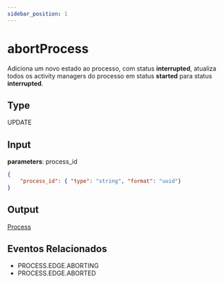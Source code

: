 ```yaml
---
sidebar_position: 1
---
```

# abortProcess

Adiciona um novo estado ao processo, com status **interrupted**, atualiza todos os activity managers do processo em status **started** para status **interrupted**.

## Type
UPDATE

## Input
**parameters**: process_id
``` json title=Schema
{
    "process_id": { "type": "string", "format": "uuid"}
}
```

## Output
[Process](../models/process)

## Eventos Relacionados 
+ PROCESS.EDGE.ABORTING
+ PROCESS.EDGE.ABORTED
